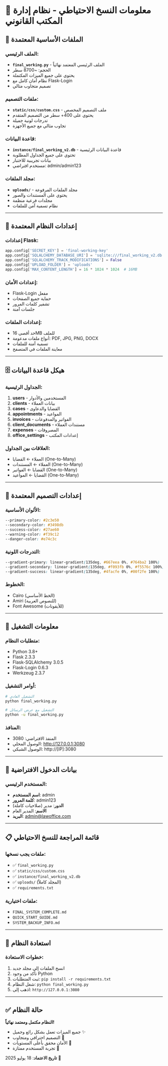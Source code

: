 # 💾 معلومات النسخ الاحتياطي - نظام إدارة المكتب القانوني

## 📁 الملفات الأساسية المعتمدة

### الملف الرئيسي:
- **`final_working.py`** - الملف الرئيسي المعتمد نهائياً
- الحجم: ~8700 سطر
- يحتوي على جميع الميزات المكتملة
- نظام أمان كامل مع Flask-Login
- تصميم متجاوب مثالي

### ملفات التصميم:
- **`static/css/custom.css`** - ملف التصميم المخصص
- يحتوي على 400+ سطر من التصميم المتقدم
- تدرجات لونية جميلة
- تجاوب مثالي مع جميع الأجهزة

### قاعدة البيانات:
- **`instance/final_working_v2.db`** - قاعدة البيانات الرئيسية
- تحتوي على جميع الجداول المطلوبة
- بيانات تجريبية للاختبار
- مستخدم افتراضي: admin/admin123

### مجلد الملفات:
- **`uploads/`** - مجلد الملفات المرفوعة
- يحتوي على المستندات والصور
- مجلدات فرعية منظمة
- نظام تسمية آمن للملفات

---

## 🔧 إعدادات النظام المعتمدة

### إعدادات Flask:
```python
app.config['SECRET_KEY'] = 'final-working-key'
app.config['SQLALCHEMY_DATABASE_URI'] = 'sqlite:///final_working_v2.db'
app.config['SQLALCHEMY_TRACK_MODIFICATIONS'] = False
app.config['UPLOAD_FOLDER'] = 'uploads'
app.config['MAX_CONTENT_LENGTH'] = 16 * 1024 * 1024  # 16MB
```

### إعدادات الأمان:
- Flask-Login مفعل
- حماية جميع الصفحات
- تشفير كلمات المرور
- جلسات آمنة

### إعدادات الملفات:
- حد أقصى 16MB للملف
- أنواع ملفات مدعومة: PDF, JPG, PNG, DOCX
- تسمية آمنة للملفات
- معاينة الملفات في المتصفح

---

## 🗄️ هيكل قاعدة البيانات

### الجداول الرئيسية:
1. **users** - المستخدمين والأدوار
2. **clients** - بيانات العملاء
3. **cases** - القضايا والدعاوى
4. **appointments** - المواعيد
5. **invoices** - الفواتير والمدفوعات
6. **client_documents** - مستندات العملاء
7. **expenses** - المصروفات
8. **office_settings** - إعدادات المكتب

### العلاقات بين الجداول:
- العملاء ← القضايا (One-to-Many)
- العملاء ← المستندات (One-to-Many)
- القضايا ← الفواتير (One-to-Many)
- القضايا ← المواعيد (One-to-Many)

---

## 🎨 إعدادات التصميم المعتمدة

### الألوان الأساسية:
```css
--primary-color: #2c3e50
--secondary-color: #3498db
--success-color: #27ae60
--warning-color: #f39c12
--danger-color: #e74c3c
```

### التدرجات اللونية:
```css
--gradient-primary: linear-gradient(135deg, #667eea 0%, #764ba2 100%)
--gradient-secondary: linear-gradient(135deg, #f093fb 0%, #f5576c 100%)
--gradient-success: linear-gradient(135deg, #4facfe 0%, #00f2fe 100%)
```

### الخطوط:
- Cairo (الخط الأساسي)
- Amiri (للنصوص العربية)
- Font Awesome (للأيقونات)

---

## 🚀 معلومات التشغيل

### متطلبات النظام:
- Python 3.8+
- Flask 2.3.3
- Flask-SQLAlchemy 3.0.5
- Flask-Login 0.6.3
- Werkzeug 2.3.7

### أوامر التشغيل:
```bash
# التشغيل العادي
python final_working.py

# التشغيل مع عرض الرسائل
python -u final_working.py
```

### المنافذ:
- المنفذ الافتراضي: 3080
- الوصول المحلي: http://127.0.0.1:3080
- الوصول الشبكي: http://[IP]:3080

---

## 🔐 بيانات الدخول الافتراضية

### المستخدم الرئيسي:
- **اسم المستخدم**: admin
- **كلمة المرور**: admin123
- **الدور**: مدير (صلاحيات كاملة)
- **الاسم**: المدير العام
- **البريد**: admin@lawoffice.com

---

## 📋 قائمة المراجعة للنسخ الاحتياطي

### ملفات يجب نسخها:
- ✅ `final_working.py`
- ✅ `static/css/custom.css`
- ✅ `instance/final_working_v2.db`
- ✅ `uploads/` (المجلد كاملاً)
- ✅ `requirements.txt`

### ملفات اختيارية:
- `FINAL_SYSTEM_COMPLETE.md`
- `QUICK_START_GUIDE.md`
- `SYSTEM_BACKUP_INFO.md`

---

## 🔄 استعادة النظام

### خطوات الاستعادة:
1. انسخ الملفات إلى مجلد جديد
2. تأكد من وجود Python
3. ثبت المتطلبات: `pip install -r requirements.txt`
4. شغل النظام: `python final_working.py`
5. اذهب إلى: `http://127.0.0.1:3080`

---

## ✅ حالة النظام

**النظام مكتمل ومعتمد نهائياً!**

- جميع الميزات تعمل بشكل رائع وجميل ✨
- التصميم احترافي ومتجاوب 📱
- الأمان محقق بأعلى المستويات 🔐
- تجربة المستخدم ممتازة 🎯

**تاريخ الاعتماد**: 18 يوليو 2025 🎉
